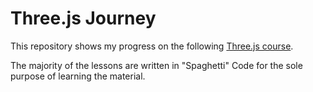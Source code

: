 # Three.js Journey

This repository shows my progress on the following [Three.js course](https://threejs-journey.com/).

The majority of the lessons are written in "Spaghetti" Code for the sole purpose of learning the material.